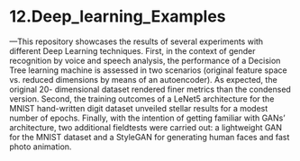 # 12.Deep_learning_Examples

—This repository showcases the results of several experiments with different Deep Learning techniques. First, in the
context of gender recognition by voice and speech analysis, the
performance of a Decision Tree learning machine is assessed
in two scenarios (original feature space vs. reduced dimensions
by means of an autoencoder). As expected, the original 20-
dimensional dataset rendered finer metrics than the condensed
version. Second, the training outcomes of a LeNet5 architecture
for the MNIST hand-written digit dataset unveiled stellar results
for a modest number of epochs. Finally, with the intention of
getting familiar with GANs’ architecture, two additional fieldtests were carried out: a lightweight GAN for the MNIST dataset
and a StyleGAN for generating human faces and fast photo
animation.
